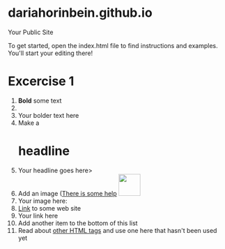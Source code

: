 dariahorinbein.github.io
=====================

Your Public Site

To get started, open the index.html file to find instructions and examples. You'll start your editing there!
<html>
<body>
<h1>Excercise 1</h1>
<ol>
<li><b>Bold</b> some text<li>
<li>Your bolder text here</li>
<li>Make a <h1>headline</h1><l/li>
<li>Your headline goes here></li>
<li>Add an image (<a href ="http://forum.koramgame.com/thread-60307-1-1.html">There is some help</a> <img src="http://upload.wikimedia.org/wikipedia/commons/thumb/8/85/Smiley.svg/800px-Smiley.svg.png" height="50" width="50"</li>
<li>Your image here:</li>
<li><a href="http://www.google.com">Link</a> to some web site</li>
<li>Your link here</li>
<li>Add another item to the bottom of this list</li>
<li>Read about <a href="http://www.google.com">other HTML tags</a> and use one here that hasn't been used yet</li>

</ol>

</body>
</html>
